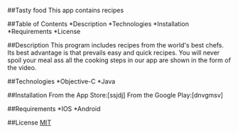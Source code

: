 ##Tasty food
This app contains recipes

##Table of Contents
*Description
*Technologies
*Installation
*Requirements
*License

##Description 
This program includes recipes from the world's best chefs. 
Its best advantage is that prevails easy and quick recipes.
You will never spoil your meal ass all the cooking steps in 
our app are shown in the form of the video.

##Technologies
*Objective-C
*Java

##Installation 
From the App Store:[ssjdj]
From the Google Play:[dnvgmsv]





##Requirements
*IOS
*Android



##License 
[MIT](https://choosealicense.com/licenses/mit/)

